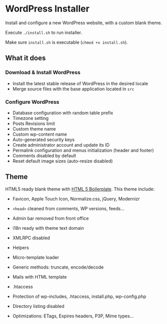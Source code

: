 WordPress Installer
===================

Install and configure a new WordPress website, with a custom blank theme.

Execute `./install.sh` to run installer.

Make sure `install.sh` is executable (`chmod +x install.sh`).

## What it does

### Download & Install WordPress

* Install the latest stable release of WordPress in the desired locale
* Merge source files with the base application located in `src`

### Configure WordPress

* Database configuration with random table prefix
* Timezone setting
* Posts Revisions limit
* Custom theme name
* Custom wp-content name
* Auto-generated security keys
* Create administrator account and update its ID
* Permalink configuration and menus initialization (header and footer)
* Comments disabled by default
* Reset default image sizes (auto-resize disabled)

## Theme

HTML5 ready blank theme with [HTML 5 Boilerplate](https://github.com/h5bp/html5-boilerplate). This theme include:

* Favicon, Apple Touch Icon, Normalize.css, jQuery, Modernizr
* `<head>` cleaned from comments, WP versions, feeds...
* Admin bar removed from front office
* i18n ready with theme text domain
* XMLRPC disabled

* Helpers
 * Micro-template loader
 * Generic methods: truncate, encode/decode
 * Mails with HTML template

* .htaccess
 * Protection of wp-includes, .htaccess, install.php, wp-config.php
 * Directory listing disabled
 * Optimizations: ETags, Expires headers, P3P, Mime types...
